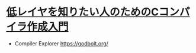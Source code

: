 # [低レイヤを知りたい人のためのCコンパイラ作成入門](https://www.sigbus.info/compilerbook)

- Compiler Explorer https://godbolt.org/
